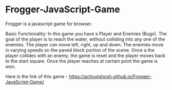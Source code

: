 # Frogger-JavaScript-Game
Frogger is a javascript game for browser.

Basic Functionality:
In this game you have a Player and Enemies (Bugs). The goal of the player is to reach the water, without colliding into any one of the enemies. The player can move left, right, up and down. The enemies move in varying speeds on the paved block portion of the scene. Once a the player collides with an enemy, the game is reset and the player moves back to the start square. Once the player reaches at certain point the game is won.

Here is the link of this game - https://achyutghosh.github.io/Frogger-JavaScript-Game/
